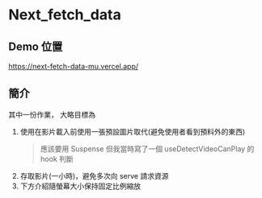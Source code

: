 # Next_fetch_data

## Demo 位置

https://next-fetch-data-mu.vercel.app/

## 簡介

其中一份作業，
大略目標為

1. 使用在影片載入前使用一張預設圖片取代(避免使用者看到預料外的東西)
    > 應該要用 Suspense 但我當時寫了一個 useDetectVideoCanPlay 的 hook 判斷
2. 存取影片(一小時)，避免多次向 serve 請求資源
3. 下方介紹隨螢幕大小保持固定比例縮放
